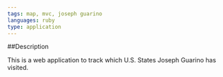 ```yaml
---
tags: map, mvc, joseph guarino
languages: ruby
type: application
---
```


##Description

This is a web application to track which U.S. States Joseph Guarino has visited.


